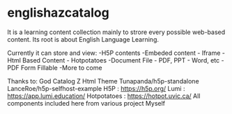 # englishazcatalog
It is a learning content collection mainly to strore every possible web-based content. Its root is about English Language Learning.

Currently it can store and view:
-H5P contents
-Embeded content - Iframe
-Html Based Content - Hotpotatoes
-Document File - PDF, PPT - Word, etc
-PDF Form Fillable
-More to come

Thanks to:
God
Catalog Z Html Theme
Tunapanda/h5p-standalone
LanceRoe/h5p-selfhost-example
H5P : https://h5p.org/
Lumi : https://app.lumi.education/
Hotpotatoes : https://hotpot.uvic.ca/
All components included here from various project
Myself
